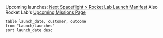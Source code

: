 Upcoming launches: [Next Spaceflight > Rocket Lab Launch Manifest](https://nextspaceflight.com/launches/agency/upcoming/39/)
Also Rocket Lab's [Upcoming Missions Page](https://www.rocketlabusa.com/missions/upcoming-missions/)

```dataview
table launch_date, customer, outcome
from "Launch/Launches"
sort launch_date desc
```

